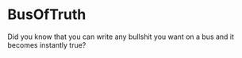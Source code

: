 # BusOfTruth
Did you know that you can write any bullshit you want on a bus and it becomes instantly true?
